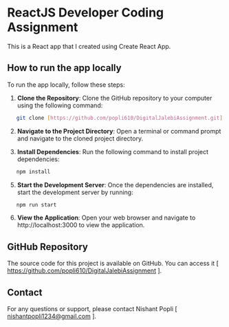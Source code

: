 # ReactJS Developer Coding Assignment

This is a React app that I created using Create React App.

## How to run the app locally

To run the app locally, follow these steps:

1. **Clone the Repository**: Clone the GitHub repository to your computer using the following command:
```bash
   git clone [https://github.com/popli610/DigitalJalebiAssignment.git]
```

2. **Navigate to the Project Directory**: Open a terminal or command prompt and navigate to the cloned project directory.

4. **Install Dependencies**: Run the following command to install project dependencies:

```bash
   npm install
```

5. **Start the Development Server**:  Once the dependencies are installed, start the development server by running:
```bash
   npm run start
```
6. **View the Application**:  Open your web browser and navigate to http://localhost:3000 to view the application.

## GitHub Repository
The source code for this project is available on GitHub. You can access it [ https://github.com/popli610/DigitalJalebiAssignment ].

## Contact

For any questions or support, please contact Nishant Popli [ nishantpopli1234@gmail.com ].

